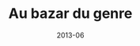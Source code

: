 ---
title: "Au bazar du genre"
summary: "Quatre cartes autour de la thématique du genre en Méditerranée, conçue pour l'exposition Au bazar du genre au Mucem de juin 2013 à janvier 2014."
tags:
  - genre
  - print
  - cartographie
date: 2013-06
external_link: https://mapper.fr/carnet/au-bazar-du-genre/
---
